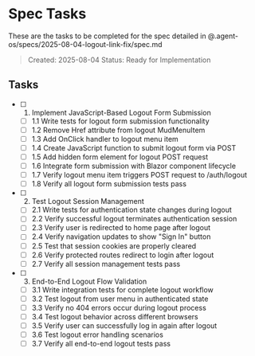 # Spec Tasks

These are the tasks to be completed for the spec detailed in @.agent-os/specs/2025-08-04-logout-link-fix/spec.md

> Created: 2025-08-04
> Status: Ready for Implementation

## Tasks

- [ ] 1. Implement JavaScript-Based Logout Form Submission
  - [ ] 1.1 Write tests for logout form submission functionality
  - [ ] 1.2 Remove Href attribute from logout MudMenuItem
  - [ ] 1.3 Add OnClick handler to logout menu item
  - [ ] 1.4 Create JavaScript function to submit logout form via POST
  - [ ] 1.5 Add hidden form element for logout POST request
  - [ ] 1.6 Integrate form submission with Blazor component lifecycle
  - [ ] 1.7 Verify logout menu item triggers POST request to /auth/logout
  - [ ] 1.8 Verify all logout form submission tests pass

- [ ] 2. Test Logout Session Management
  - [ ] 2.1 Write tests for authentication state changes during logout
  - [ ] 2.2 Verify successful logout terminates authentication session
  - [ ] 2.3 Verify user is redirected to home page after logout
  - [ ] 2.4 Verify navigation updates to show "Sign In" button
  - [ ] 2.5 Test that session cookies are properly cleared
  - [ ] 2.6 Verify protected routes redirect to login after logout
  - [ ] 2.7 Verify all session management tests pass

- [ ] 3. End-to-End Logout Flow Validation
  - [ ] 3.1 Write integration tests for complete logout workflow
  - [ ] 3.2 Test logout from user menu in authenticated state
  - [ ] 3.3 Verify no 404 errors occur during logout process
  - [ ] 3.4 Test logout behavior across different browsers
  - [ ] 3.5 Verify user can successfully log in again after logout
  - [ ] 3.6 Test logout error handling scenarios
  - [ ] 3.7 Verify all end-to-end logout tests pass
